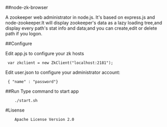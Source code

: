 ##node-zk-browser

A zookeeper web administrator in node.js. It's based on express.js and node-zookeeper.It will display zookeeper's data as a lazy loading tree,and display every path's stat info and data;and you can create,edit or delete path if you logon.

##Configure

Edit app.js to configure your zk hosts

     var zkclient = new ZkClient("localhost:2181");

Edit user.json to configure your administrator account:

     { "name" : "password"}

##Run
Type command to start app

        ./start.sh

#Lisense

        Apache License Version 2.0
